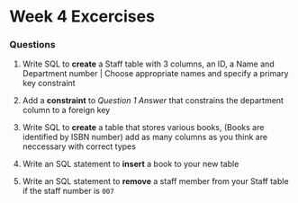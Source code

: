 # Week 4 Excercises
### Questions
1. Write SQL to __create__ a Staff table with 3 columns, an ID, a Name and Department number | Choose appropriate names and specify a primary key constraint

2. Add a __constraint__ to _Question 1 Answer_ that constrains the department column to a foreign key

3. Write SQL to __create__ a table that stores various books, (Books are identified by ISBN number) add as many columns as you think are neccessary with correct types

4. Write an SQL statement to __insert__ a book to your new table

5. Write an SQL statement to __remove__ a staff member from your Staff table if the staff number is `007`





